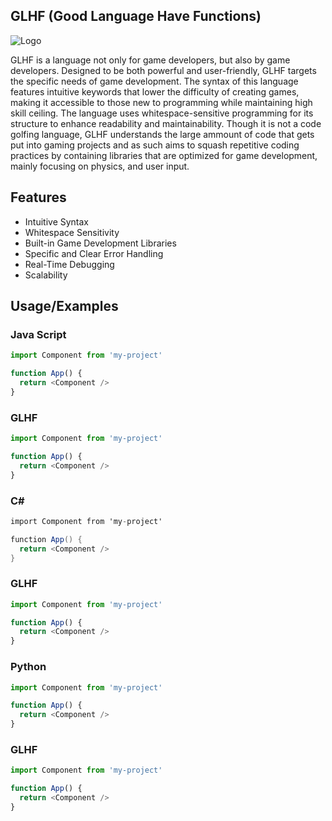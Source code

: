 
## GLHF (Good Language Have Functions)

![Logo](https://dev-to-uploads.s3.amazonaws.com/uploads/articles/th5xamgrr6se0x5ro4g6.png)

GLHF is a language not only for game developers, but also by game developers. Designed to be both powerful and user-friendly, GLHF targets the specific needs of game development. The syntax of this language features intuitive keywords that lower the difficulty of creating games, making it accessible to those new to programming while maintaining high skill ceiling. The language uses whitespace-sensitive programming for its structure to enhance readability and maintainability. Though it is not a code golfing language, GLHF understands the large ammount of code that gets put into gaming projects and as such aims to squash repetitive coding practices by containing libraries that are optimized for game development, mainly focusing on physics, and user input. 

## Features

- Intuitive Syntax
- Whitespace Sensitivity
- Built-in Game Development Libraries
- Specific and Clear Error Handling
- Real-Time Debugging
- Scalability


## Usage/Examples

### Java Script

```javascript
import Component from 'my-project'

function App() {
  return <Component />
}
```

### GLHF
```javascript
import Component from 'my-project'

function App() {
  return <Component />
}
```


### C#

```c#
import Component from 'my-project'

function App() {
  return <Component />
}
```

### GLHF
```javascript
import Component from 'my-project'

function App() {
  return <Component />
}
```

### Python
```javascript
import Component from 'my-project'

function App() {
  return <Component />
}
```

### GLHF
```javascript
import Component from 'my-project'

function App() {
  return <Component />
}
```
